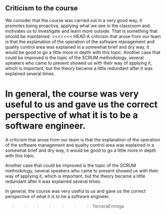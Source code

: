 ## Criticism to the course

We consider that the course was carried out in a very good way, it promotes being proactive, applying what we see in the classroom and motivates us to investigate and learn more outside. That is something that should be maintained.
<<<<<<< HEAD
A criticism that arose from our team is that the explanation of the operation of the software management and quality control area was explained in a somewhat brief and dry way, it would be good to go a little more in depth with this topic.
Another case that could be improved is the topic of the SCRUM methodology, several speakers who came to present showed us with their way of applying it, which is important, but the theory became a little redundant after it was explained several times.

In general, the course was very useful to us and gave us the correct perspective of what it is to be a software engineer.
=======

A criticism that arose from our team is that the explanation of the operation of the software management and quality control area was explained in a somewhat brief and dry way, it would be good to go a little more in depth with this topic.

Another case that could be improved is the topic of the SCRUM methodology, several speakers who came to present showed us with their way of applying it, which is important, but the theory became a little redundant after it was explained several times.

In general, the course was very useful to us and gave us the correct perspective of what it is to be a software engineer.
>>>>>>> TerceraEntrega
